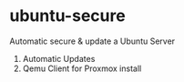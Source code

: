 # ubuntu-secure
Automatic secure &amp; update a Ubuntu Server


1. Automatic Updates
2. Qemu Client for Proxmox install
